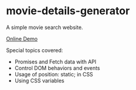 # movie-details-generator

A simple movie search website.

<a href="https://avanisaxena9.github.io/movie-details-generator/" target="_blank" >Online Demo</a>

Special topics covered:

- Promises and Fetch data with API
- Control DOM behaviors and events
- Usage of position: static; in CSS
- Using CSS variables
